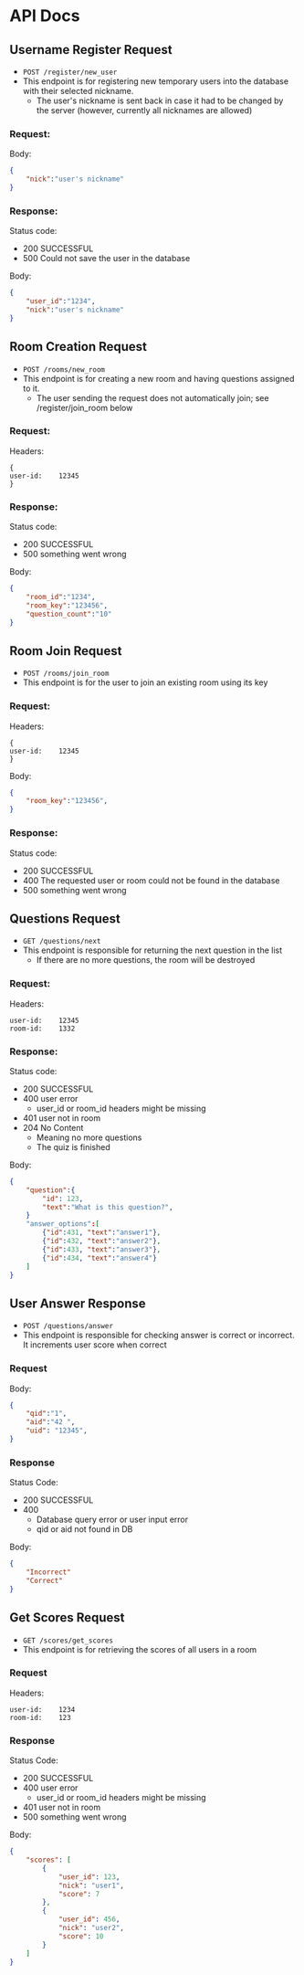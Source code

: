# API Docs

## Username Register Request
- `POST /register/new_user`
- This endpoint is for registering new temporary users into the database with their selected nickname.
    - The user's nickname is sent back in case it had to be changed by the server (however, currently all nicknames are allowed)
### Request:

Body:
```json
{
    "nick":"user's nickname" 
}
```
### Response:
Status code: 
- 200 SUCCESSFUL
- 500 Could not save the user in the database

Body:
```json
{
    "user_id":"1234",
    "nick":"user's nickname"
}
```

## Room Creation Request
- `POST /rooms/new_room`
- This endpoint is for creating a new room and having questions assigned to it.
    - The user sending the request does not automatically join; see /register/join_room below

### Request:

Headers:
```
{
user-id:    12345
}
```
### Response:
Status code: 
- 200 SUCCESSFUL
- 500 something went wrong

Body:
```json
{
    "room_id":"1234",
    "room_key":"123456",
    "question_count":"10"
}
```

## Room Join Request
- `POST /rooms/join_room`
- This endpoint is for the user to join an existing room using its key

### Request:

Headers:
```
{
user-id:    12345
}
```

Body:
```json
{
    "room_key":"123456",
}
```

### Response:
Status code: 
- 200 SUCCESSFUL
- 400 The requested user or room could not be found in the database
- 500 something went wrong

## Questions Request
- `GET /questions/next`
- This endpoint is responsible for returning the next question in the list
    - If there are no more questions, the room will be destroyed
### Request:

Headers:
```
user-id:    12345
room-id:    1332 
```
### Response:
Status code: 
- 200 SUCCESSFUL
- 400 user error
    - user_id or room_id headers might be missing
- 401 user not in room
- 204 No Content
    - Meaning no more questions
    - The quiz is finished

Body:
```json
{
    "question":{
        "id": 123,
        "text":"What is this question?",
    }
    "answer_options":[
        {"id":431, "text":"answer1"},
        {"id":432, "text":"answer2"},
        {"id":433, "text":"answer3"},
        {"id":434, "text":"answer4"}
    ]
}
```

## User Answer Response
- `POST /questions/answer`
- This endpoint is responsible for checking answer is correct or incorrect. It increments user score when correct

### Request

Body:
```json
{
    "qid":"1", 
    "aid":"42 ",
    "uid": "12345",
}
```
### Response
Status Code:
- 200 SUCCESSFUL
- 400 
    - Database query error or user input error
    - qid or aid not found in DB

Body:
```json
{
    "Incorrect"
    "Correct" 
}
```

## Get Scores Request
- `GET /scores/get_scores`
- This endpoint is for retrieving the scores of all users in a room

### Request

Headers:
```
user-id:    1234
room-id:    123
```

### Response
Status Code:
- 200 SUCCESSFUL
- 400 user error
    - user_id or room_id headers might be missing
- 401 user not in room
- 500 something went wrong

Body:
```json
{
    "scores": [
        {
            "user_id": 123,
            "nick": "user1",
            "score": 7
        },
        {
            "user_id": 456,
            "nick": "user2",
            "score": 10
        }
    ]
}
```

<!-- 
## Mock Route Template
- `POST /route/someroute?userid=1234`
    - userid param is for etc
- This is a mock template for api docs, use this section as a descrioption

### Request:
Body:
```json
{
    "room_id":"1234",
    "answer_id":"3456" 
}
```

Headers:
```
user_id:    12345
header:     headervalue
```
### Response:
Status code: 
- 200 SUCCESSFUL
- 400 user error

Body:
```json
{
    "solution":2
}
```

Headers:
```
SomeHeaders:    SomeHeaderValues
```

## Destroy Room
- POST /destroy-room
- This route destroys a room when called with a valid user-id and and room-id. 

### Request 
Headers:
```
user-id:    123
room-id:     123456
```
### Resolve:
Status code: 
- 200 SUCCESFUL
- 400 Bad Request
- 401 Unauthorized 
